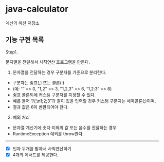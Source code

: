 # java-calculator

계산기 미션 저장소

## 기능 구현 목록
Step1. 

문자열을 전달해서 사칙연산 프로그램을 만든다. 

1. 문자열을 전달하는 경우 구분자를 기준으로 분리한다.
* 구분자는 쉼표(,) 또는 콜론(:)
* (예: “” => 0, "1,2" => 3, "1,2,3" => 6, “1,2:3” => 6)
* 쉼표 콜론외에 커스텀 구분자를 지정할 수 있다.
* 예를 들어 “//;\n1;2;3”과 같이 값을 입력할 경우 커스텀 구분자는 세미콜론(;)이며,
* 결과 값은 6이 반환되어야 한다.



2. 예외 처리
* 문자열 계산기에 숫자 이외의 값 또는 음수를 전달하는 경우
* RuntimeException 예외를 throw한다.


------------------
-[x] 인자 두개를 받아서 사칙연산하기
-[x] 4개의 메서드를 제공한다.